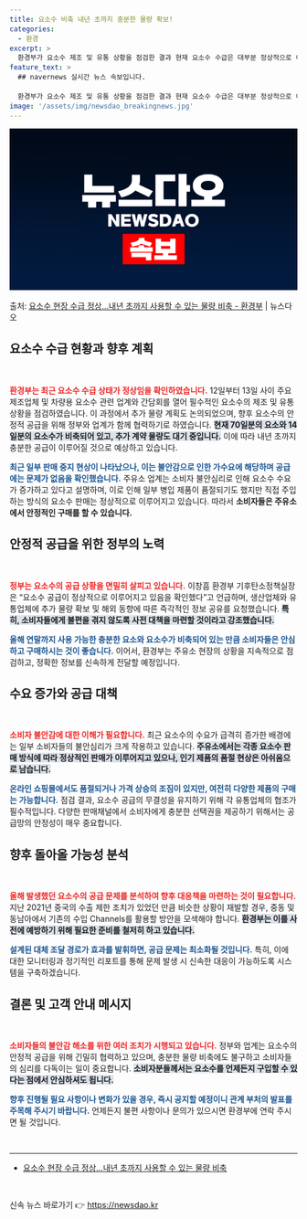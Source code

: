 ```yaml
---
title: 요소수 비축 내년 초까지 충분한 물량 확보!
categories:
  - 환경
excerpt: >
  환경부가 요소수 제조 및 유통 상황을 점검한 결과 현재 요소수 수급은 대부분 정상적으로 이루어지고 있음을 확…
feature_text: >
  ## navernews 실시간 뉴스 속보입니다.

  환경부가 요소수 제조 및 유통 상황을 점검한 결과 현재 요소수 수급은 대부분 정상적으로 이루어지고 있음을 확…
image: '/assets/img/newsdao_breakingnews.jpg'
---
```


![뉴스다오 속보](/assets/img/newsdao_breakingnews.jpg)

<p>출처: <a href="https://newsdao.kr/1928" rel="dofollow">요소수 현장 수급 정상…내년 초까지 사용할 수 있는 물량 비축 - 환경부</a> | 뉴스다오</p>

<h2 data-ke-size="size26">요소수 수급 현황과 향후 계획</h2>

<p data-ke-size="size16">&nbsp;</p> 

<b><span style="color: #ee2323;">환경부는 최근 요소수 수급 상태가 정상임을 확인하였습니다.</span></b> 12일부터 13일 사이 주요 제조업체 및 차량용 요소수 관련 업계와 간담회를 열어 필수적인 요소수의 제조 및 유통 상황을 점검하였습니다. 이 과정에서 추가 물량 계획도 논의되었으며, 향후 요소수의 안정적 공급을 위해 정부와 업계가 함께 협력하기로 하였습니다. <b><span style="background-color: #21538527;">현재 70일분의 요소와 14일분의 요소수가 비축되어 있고, 추가 계약 물량도 대기 중입니다.</span></b> 이에 따라 내년 초까지 충분한 공급이 이루어질 것으로 예상하고 있습니다. 

<b><span style="color: #1a5490;">최근 일부 판매 중지 현상이 나타났으나, 이는 불안감으로 인한 가수요에 해당하며 공급에는 문제가 없음을 확인했습니다.</span></b> 주유소 업계는 소비자 불안심리로 인해 요소수 수요가 증가하고 있다고 설명하며, 이로 인해 일부 병입 제품이 품절되기도 했지만 직접 주입하는 방식의 요소수 판매는 정상적으로 이루어지고 있습니다. 따라서 <b>소비자들은 주유소에서 안정적인 구매를 할 수 있습니다.</b> 

<!-- ---------------------------------------------------------------- -->

<h2 data-ke-size="size26">안정적 공급을 위한 정부의 노력</h2>

<p data-ke-size="size16">&nbsp;</p> 

<b><span style="color: #ee2323;">정부는 요소수의 공급 상황을 면밀히 살피고 있습니다.</span></b> 이창흠 환경부 기후탄소정책실장은 “요소수 공급이 정상적으로 이루어지고 있음을 확인했다”고 언급하며, 생산업체와 유통업체에 추가 물량 확보 및 해외 동향에 따른 즉각적인 정보 공유를 요청했습니다. <b><span style="background-color: #21538527;">특히, 소비자들에게 불편을 겪지 않도록 사전 대책을 마련할 것이라고 강조했습니다.</span></b> 

<b><span style="color: #1a5490;">올해 연말까지 사용 가능한 충분한 요소와 요소수가 비축되어 있는 만큼 소비자들은 안심하고 구매하시는 것이 좋습니다.</span></b> 이어서, 환경부는 주유소 현장의 상황을 지속적으로 점검하고, 정확한 정보를 신속하게 전달할 예정입니다. 

<!-- ---------------------------------------------------------------- -->

<h2 data-ke-size="size26">수요 증가와 공급 대책</h2>

<p data-ke-size="size16">&nbsp;</p> 

<b><span style="color: #ee2323;">소비자 불안감에 대한 이해가 필요합니다.</span></b> 최근 요소수의 수요가 급격히 증가한 배경에는 일부 소비자들의 불안심리가 크게 작용하고 있습니다. <b><span style="background-color: #21538527;">주유소에서는 각종 요소수 판매 방식에 따라 정상적인 판매가 이루어지고 있으나, 인기 제품의 품절 현상은 아쉬움으로 남습니다.</span></b> 

<b><span style="color: #1a5490;">온라인 쇼핑몰에서도 품절되거나 가격 상승의 조짐이 있지만, 여전히 다양한 제품의 구매는 가능합니다.</span></b> 점검 결과, 요소수 공급의 무결성을 유지하기 위해 각 유통업체의 협조가 필수적입니다. 다양한 판매채널에서 소비자에게 충분한 선택권을 제공하기 위해서는 공급망의 안정성이 매우 중요합니다. 

<!-- ---------------------------------------------------------------- -->

<h2 data-ke-size="size26">향후 돌아올 가능성 분석</h2>

<p data-ke-size="size16">&nbsp;</p> 

<b><span style="color: #ee2323;">올해 발생했던 요소수의 공급 문제를 분석하여 향후 대응책을 마련하는 것이 필요합니다.</span></b> 지난 2021년 중국의 수출 제한 조치가 있었던 만큼 비슷한 상황이 재발할 경우, 중동 및 동남아에서 기존의 수입 Channels를 활용할 방안을 모색해야 합니다. <b><span style="background-color: #21538527;">환경부는 이를 사전에 예방하기 위해 필요한 준비를 철저히 하고 있습니다.</span></b> 

<b><span style="color: #1a5490;">설계된 대체 조달 경로가 효과를 발휘하면, 공급 문제는 최소화될 것입니다.</span></b> 특히, 이에 대한 모니터링과 정기적인 리포트를 통해 문제 발생 시 신속한 대응이 가능하도록 시스템을 구축하겠습니다. 

<!-- ---------------------------------------------------------------- -->

<h2 data-ke-size="size26">결론 및 고객 안내 메시지</h2>

<p data-ke-size="size16">&nbsp;</p> 

<b><span style="color: #ee2323;">소비자들의 불안감 해소를 위한 여러 조치가 시행되고 있습니다.</span></b> 정부와 업계는 요소수의 안정적 공급을 위해 긴밀히 협력하고 있으며, 충분한 물량 비축에도 불구하고 소비자들의 심리를 다독이는 일이 중요합니다. <b><span style="background-color: #21538527;">소비자분들께서는 요소수를 언제든지 구입할 수 있다는 점에서 안심하셔도 됩니다.</span></b> 

<b><span style="color: #1a5490;">향후 진행될 필요 사항이나 변화가 있을 경우, 즉시 공지할 예정이니 관계 부처의 발표를 주목해 주시기 바랍니다.</span></b> 언제든지 불편 사항이나 문의가 있으시면 환경부에 연락 주시면 될 것입니다. <p data-ke-size="size16">&nbsp;</p> 

<hr> 

<ul>
    <li><a href="https://newsdao.kr/1928">요소수 현장 수급 정상…내년 초까지 사용할 수 있는 물량 비축</a></li>
</ul> 

<p data-ke-size="size16">&nbsp;</p> 

신속 뉴스 바로가기 👉 <a href="https://newsdao.kr" rel="dofollow">https://newsdao.kr</a>


